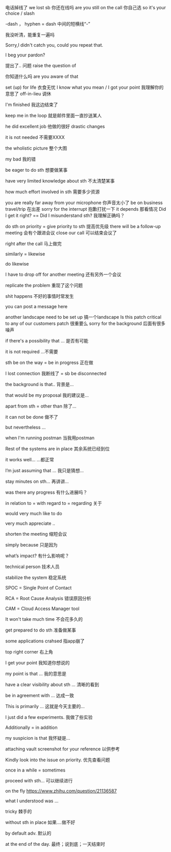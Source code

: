 电话掉线了   we lost sb
你还在线吗   are you still on the call
你自己选     so  it's your choice
 /   slash

-dash  ， hyphen = dash  中间的短横线“-”

我没听清，能重复一遍吗  

Sorry,I didn't catch you, could you repeat that.

I beg your pardon?

提出了.. 问题  raise the question of

你知道什么吗  are you aware of that

set (up) for life  衣食无忧
I know what you mean / I got your point  我理解你的意思了
off-in-lieu  调休

I'm finished  我这边结束了

keep me in the loop   就是邮件里面一直抄送某人

he did excellent job   他做的很好
drastic changes

it is not needed  不需要XXXX

the wholistic picture  整个大图

my bad 我的错

be eager to do sth   想要做某事

have very limited knowledge about sth  不太清楚某事

how much effort involved in sth  需要多少资源

you are really far away from your microphone  你声音太小了
be on business travel/trip  在出差
sorry for the interrupt  抱歉打扰一下 
it depends   那看情况
Did I get it right?   ==  Did I misunderstand sth?  我理解正确吗？

do sth on priority = give priority to sth 提高优先级
there will be a follow-up meeting 会有个跟进会议
close our call 可以结束会议了

right after the call 马上做完

similarly = likewise

do likewise

I have to drop off for another meeting 还有另外一个会议

replicate the problem  重现了这个问题

shit happens  不好的事情时常发生

you can post a message  here  

another landscape need to be set up   搞一个landscape
Is this patch critical to any of our customers   patch 很重要么
sorry for the background   后面有很多噪声

if there's a possibility that ...   是否有可能

it is not required   ...不需要

sth be on the way = be in progress 正在做

I lost connection  我断线了 = sb be disconnected

the background is that.. 背景是...

that would be my proposal  我的建议是... 

apart from sth  = other than 除了... 

it can not be done 做不了 

but nevertheless …  

when I'm running postman  当我用postman 

Rest of the systems are in place  其余系统已经到位

it works well...  ...都正常

I’m just assuming  that ... 我只是猜想...

stay minutes on sth…  再讲讲...

was there any progress   有什么进展吗？

in relation to = with regard to = regarding 关于

would very much like to do 

very much appreciate ..

shorten the meeting  缩短会议

simply because  只是因为

what’s impact? 有什么影响呢？

technical person  技术人员

stabilize the system  稳定系统

SPOC = Single Point of Contact  

RCA = Root Cause Analysis   错误原因分析

CAM =  Cloud Access Manager tool

It won't take much time  不会花多久的

get prepared to do sth 准备做某事

some applications crahsed  指app崩了

top right corner 右上角

I get your point 我知道你想说的

my point is that ... 我的意思是

have a clear visibility about sth ... 清晰的看到

be in agreement with ...  达成一致

This is primarily …   这就是今天主要的...

I just did a few experiments. 我做了些实验

Additionally  = in addition

my suspicion is that  我怀疑是...

attaching vault screenshot for your reference  以供参考

Kindly look into the issue on priority. 优先查看问题

once in a while = sometimes

proceed with sth… 可以继续进行

on the fly https://www.zhihu.com/question/21136587

what I understood was ...

tricky  棘手的

without sth in place  如果....做不好

by default  adv. 默认的   

at the end of the day. 最终；说到底；一天结束时